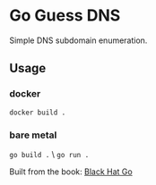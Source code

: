 # Go Guess DNS
Simple DNS subdomain enumeration.

## Usage
### docker
`docker build .`
### bare metal
`go build .` \\
`go run .`

Built from the book: [Black Hat Go](https://nostarch.com/blackhatgo)
